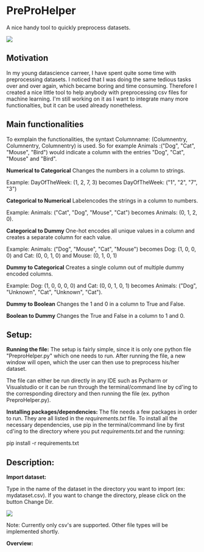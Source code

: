 # PreProHelper
A nice handy tool to quickly preprocess datasets.

<img src = "https://imgur.com/tla9Hk3.png" />

## Motivation 

In my young datascience carreer, I have spent quite some time with preprocessing datasets. I noticed that I was doing the same tedious tasks over and over again, which became boring and time consuming. Therefore I created a nice little tool to help anybody with preprocessing csv files for machine learning. I'm still working on it as I want to integrate many more functionalties, but it can be used already nonetheless. 


## Main functionalities 

To exmplain the functionalities, the syntaxt Columnname: (Columnentry, Columnentry, Columnentry) is used. So for example Animals :("Dog", "Cat", "Mouse", "Bird") would indicate a column with the entries "Dog", "Cat", "Mouse" and "Bird".

**Numerical to Categorical**
Changes the numbers in a column to strings.

Example: 
DayOfTheWeek: (1, 2, 7, 3) becomes DayOfTheWeek: ("1", "2", "7", "3") 

**Categorical to Numerical**
Labelencodes the strings in a column to numbers.

Example: 
Animals: ("Cat", "Dog", "Mouse", "Cat") becomes Animals: (0, 1, 2, 0).

**Categorical to Dummy**
One-hot encodes all unique values in a column and creates a separate column for each value.

Example: 
Animals: ("Dog", "Mouse", "Cat", "Mouse") becomes Dog: (1, 0, 0, 0) and Cat: (0, 0, 1, 0) and Mouse: (0, 1, 0, 1)

**Dummy to Categorical**
Creates a single column out of multiple dummy encoded columns. 

Example: 
Dog: (1, 0, 0, 0, 0) and Cat: (0, 0, 1, 0, 1) becomes Animals: ("Dog", "Unknown", "Cat", "Unknown", "Cat").

**Dummy to Boolean**
Changes the 1 and 0 in a column to True and False. 

**Boolean to Dummy**
Changes the True and False in a column to 1 and 0. 



## Setup:

**Running the file:**
The setup is fairly simple, since it is only one python file "PreproHelper.py" which one needs to run. After running the file, a new window will open, which the user can then use to preprocess his/her dataset. 

The file can either be run directly in any IDE such as Pycharm or Visualstudio or it can be run through the terminal/command line by cd'ing to the corresponding directory and then running the file (ex. python PreproHelper.py). 

**Installing packages/dependencies:**
The file needs a few packages in order to run. They are all listed in the *requirements.txt* file.
To install all the necessary dependencies, use pip in the terminal/command line  by first cd'ing to the directory where you put *requirements.txt* and the running: 

pip install -r requirements.txt

## Description:

**Import dataset:**

Type in the name of the dataset in the directory you want to import (ex: mydataset.csv). If you want to change the directory, please click on the button Change Dir.  

<img src="https://imgur.com/6uJdq2t.png"/>

Note: Currently only csv's are supported. Other file types will be implemented shortly. 


**Overview:**


